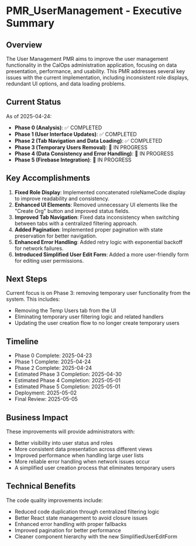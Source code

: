 # PMR_UserManagement - Executive Summary

## Overview

The User Management PMR aims to improve the user management functionality in the CalOps administration application, focusing on data presentation, performance, and usability. This PMR addresses several key issues with the current implementation, including inconsistent role displays, redundant UI options, and data loading problems.

## Current Status

As of 2025-04-24:
- **Phase 0 (Analysis)**: ✅ COMPLETED
- **Phase 1 (User Interface Updates)**: ✅ COMPLETED
- **Phase 2 (Tab Navigation and Data Loading)**: ✅ COMPLETED
- **Phase 3 (Temporary Users Removal)**: 🚧 IN PROGRESS
- **Phase 4 (Data Consistency and Error Handling)**: 🚧 IN PROGRESS
- **Phase 5 (Firebase Integration)**: 🚧 IN PROGRESS

## Key Accomplishments

1. **Fixed Role Display**: Implemented concatenated roleNameCode display to improve readability and consistency.
2. **Enhanced UI Elements**: Removed unnecessary UI elements like the "Create Org" button and improved status fields.
3. **Improved Tab Navigation**: Fixed data inconsistency when switching between tabs with a centralized filtering approach.
4. **Added Pagination**: Implemented proper pagination with state preservation for better navigation.
5. **Enhanced Error Handling**: Added retry logic with exponential backoff for network failures.
6. **Introduced Simplified User Edit Form**: Added a more user-friendly form for editing user permissions.

## Next Steps

Current focus is on Phase 3: removing temporary user functionality from the system. This includes:
- Removing the Temp Users tab from the UI
- Eliminating temporary user filtering logic and related handlers
- Updating the user creation flow to no longer create temporary users

## Timeline

- Phase 0 Complete: 2025-04-23
- Phase 1 Complete: 2025-04-24
- Phase 2 Complete: 2025-04-24
- Estimated Phase 3 Completion: 2025-04-30
- Estimated Phase 4 Completion: 2025-05-01
- Estimated Phase 5 Completion: 2025-05-01
- Deployment: 2025-05-02
- Final Review: 2025-05-05

## Business Impact

These improvements will provide administrators with:
- Better visibility into user status and roles
- More consistent data presentation across different views
- Improved performance when handling large user lists
- More reliable error handling when network issues occur
- A simplified user creation process that eliminates temporary users

## Technical Benefits

The code quality improvements include:
- Reduced code duplication through centralized filtering logic
- Better React state management to avoid closure issues
- Enhanced error handling with proper fallbacks
- Improved pagination for better performance
- Cleaner component hierarchy with the new SimplifiedUserEditForm